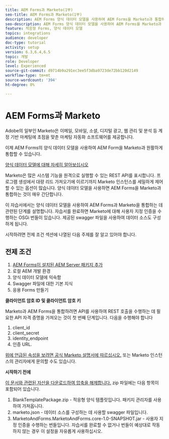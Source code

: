 ```yaml
---
title: AEM Forms과 Marketo(1부)
seo-title: AEM Forms과 Marketo(1부)
description: AEM Forms 양식 데이터 모델을 사용하여 AEM Forms을 Marketo과 통합하는 자습서입니다.
seo-description: AEM Forms 양식 데이터 모델을 사용하여 AEM Forms을 Marketo과 통합하는 자습서입니다.
feature: 적응형 Forms, 양식 데이터 모델
topics: integrations
audience: developer
doc-type: tutorial
activity: setup
version: 6.3,6.4,6.5
topic: 개발
role: Developer
level: Experienced
source-git-commit: d9714b9a291ec3ee5f3dba9723de72bb120d2149
workflow-type: tm+mt
source-wordcount: '394'
ht-degree: 0%

---
```



# AEM Forms과 Marketo

Adobe의 일부인 Marketo은 이메일, 모바일, 소셜, 디지털 광고, 웹 관리 및 분석 등 계정 기반 마케팅에 초점을 맞춘 마케팅 자동화 소프트웨어를 제공합니다.

이제 AEM Forms의 양식 데이터 모델을 사용하여 AEM Form을 Marketo과 원활하게 통합할 수 있습니다.

[양식 데이터 모델에 대해 자세히 알아보십시오](https://helpx.adobe.com/experience-manager/6-5/forms/using/data-integration.html)

Marketo은 많은 시스템 기능을 원격으로 실행할 수 있는 REST API를 표시합니다. 프로그램 생성에서 대량 리드 가져오기에 이르기까지 Marketo 인스턴스를 세밀하게 제어할 수 있는 옵션이 많습니다. 양식 데이터 모델을 사용하면 AEM Forms을 Marketo과 통합하는 것이 매우 간단합니다.

이 자습서에서는 양식 데이터 모델을 사용하여 AEM Forms과 Marketo을 통합하는 데 관련된 단계를 설명합니다. 자습서를 완료하면 Marketo에 대해 사용자 지정 인증을 수행하는 OSGi 번들이 있습니다. 제공된 swagger 파일을 사용하여 데이터 소스도 구성하게 됩니다.

시작하려면 전제 조건 섹션에 나열된 다음 주제를 잘 알고 있어야 합니다.

## 전제 조건

1. [AEM Forms이 설치된 AEM Server 패키지 추가](/help/forms/adaptive-forms/installing-aem-form-on-windows-tutorial-use.md)
1. 로컬 AEM 개발 환경
1. 양식 데이터 모델에 익숙함
1. Swagger 파일에 대한 기본 지식
1. 응용 Forms 만들기

**클라이언트 암호 ID 및 클라이언트 암호 키**

Marketo과 AEM Forms을 통합하려면 API를 사용하여 REST 호출을 수행하는 데 필요한 API 자격 증명을 가져오는 것이 첫 번째 단계입니다. 다음을 수행해야 합니다

1. client_id
1. client_secret
1. identity_endpoint
1. 인증 URL.

[위에 언급된 속성을 보려면 공식 Marketo 설명서에 따르십시오.](https://developers.marketo.com/rest-api/) 또는 Marketo 인스턴스의 관리자에게 문의할 수도 있습니다.

**시작하기 전에**

[이 문서와 관련된 자산을 다운로드하여 압축을 해제합니다.](assets/aemformsandmarketo.zip) zip 파일에는 다음 항목이 포함되어 있습니다.

1. BlankTemplatePackage.zip - 적응형 양식 템플릿입니다. 패키지 관리자를 사용하여 가져옵니다.
1. marketo.json - 데이터 소스를 구성하는 데 사용할 swagger 파일입니다.
1. MarketoAndForms.MarketoAndForms.core-1.0-SNAPSHOT.jar - 사용자 지정 인증을 수행하는 번들입니다. 자습서를 완료할 수 없거나 번들이 예상대로 작동하지 않는 경우 이 설정을 자유롭게 사용하십시오.
